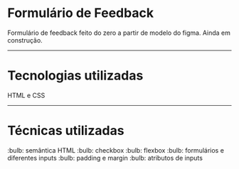 <h1>Formulário de Feedback</h1>
<p>Formulário de feedback feito do zero a partir de modelo do figma. Ainda em construção.</p>
<hr>
<h1>Tecnologias utilizadas</h1>
<p>HTML e CSS</p>
<hr>
<h1>Técnicas utilizadas</h1>
:bulb: semântica HTML
:bulb: checkbox
:bulb: flexbox
:bulb: formulários e diferentes inputs
:bulb: padding e margin
:bulb: atributos de inputs